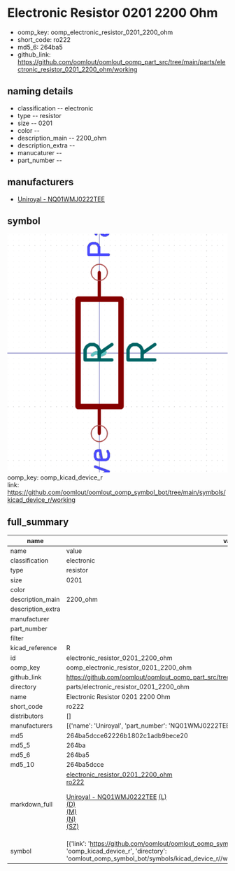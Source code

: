# Electronic Resistor 0201 2200 Ohm

  
* oomp_key: oomp_electronic_resistor_0201_2200_ohm 
* short_code: ro222
* md5_6: 264ba5  
* github_link: https://github.com/oomlout/oomlout_oomp_part_src/tree/main/parts/electronic_resistor_0201_2200_ohm/working  
## naming details
* classification -- electronic
* type -- resistor
* size -- 0201
* color -- 
* description_main -- 2200_ohm
* description_extra -- 
* manucaturer -- 
* part_number -- 


## manufacturers
* [Uniroyal - NQ01WMJ0222TEE]()  

## symbol

![](symbol/0/working/working_600.png)  
oomp_key: oomp_kicad_device_r  
link: https://github.com/oomlout/oomlout_oomp_symbol_bot/tree/main/symbols/kicad_device_r/working  


## full_summary
| name | value | 
| --- | --- | 
| name | value | 
| classification | electronic | 
| type | resistor | 
| size | 0201 | 
| color |  | 
| description_main | 2200_ohm | 
| description_extra |  | 
| manufacturer |  | 
| part_number |  | 
| filter |  | 
| kicad_reference | R | 
| id | electronic_resistor_0201_2200_ohm | 
| oomp_key | oomp_electronic_resistor_0201_2200_ohm | 
| github_link | https://github.com/oomlout/oomlout_oomp_part_src/tree/main/parts/electronic_resistor_0201_2200_ohm/working | 
| directory | parts/electronic_resistor_0201_2200_ohm | 
| name | Electronic Resistor 0201 2200 Ohm | 
| short_code | ro222 | 
| distributors | [] | 
| manufacturers | [{'name': 'Uniroyal', 'part_number': 'NQ01WMJ0222TEE', 'link': '', 'id': 'manufacturer_uniroyal'}] | 
| md5 | 264ba5dcce62226b1802c1adb9bece20 | 
| md5_5 | 264ba | 
| md5_6 | 264ba5 | 
| md5_10 | 264ba5dcce | 
| markdown_full | [electronic_resistor_0201_2200_ohm](https://github.com/oomlout/oomlout_oomp_part_src/tree/main/parts/electronic_resistor_0201_2200_ohm/working)<br>[ro222](https://github.com/oomlout/oomlout_oomp_part_src/tree/main/parts/electronic_resistor_0201_2200_ohm/working)<br><br>[Uniroyal - NQ01WMJ0222TEE]() [(L)<br>](https://www.lcsc.com/search?q=NQ01WMJ0222TEE)[(D)<br>](https://www.digikey.com/en/products?,keywords=NQ01WMJ0222TEE)[(M)<br>](https://www.mouser.com/Search/Refine?Keyword=NQ01WMJ0222TEE)[(N)<br>](https://www.newark.com/search?st=NQ01WMJ0222TEE)[(SZ)<br>](https://so.szlcsc.com/global.html?k=NQ01WMJ0222TEE)<br> | 
| symbol | [{'link': 'https://github.com/oomlout/oomlout_oomp_symbol_bot/tree/main/symbols/kicad_device_r', 'oomp_key': 'oomp_kicad_device_r', 'directory': 'oomlout_oomp_symbol_bot/symbols/kicad_device_r//working/working.kicad_sym'}] | 
